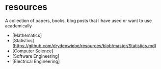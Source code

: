 # resources
A collection of papers, books, blog posts that I have used or want to use academically 

  - [Mathematics]
  - [Statistics] (https://github.com/drydenwiebe/resources/blob/master/Statistics.md)
  - [Computer Science]
  - [Software Engineering]
  - [Electrical Engineering]
